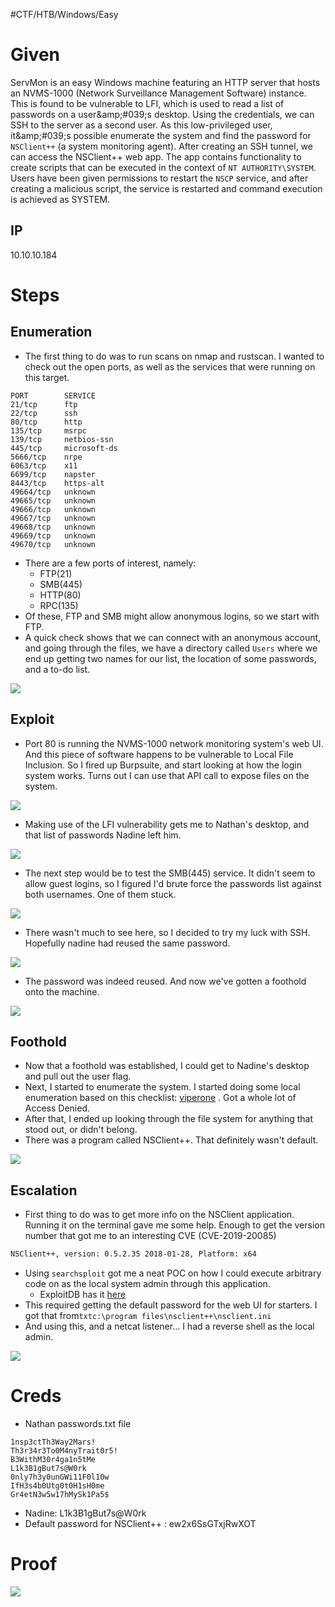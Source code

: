 

#CTF/HTB/Windows/Easy

# Given

ServMon is an easy Windows machine featuring an HTTP server that hosts an NVMS-1000 (Network Surveillance Management Software) instance. This is found to be vulnerable to LFI, which is used to read a list of passwords on a user&amp;amp;#039;s desktop. Using the credentials, we can SSH to the server as a second user. As this low-privileged user, it&amp;amp;#039;s possible enumerate the system and find the password for `NSClient++` (a system monitoring agent). After creating an SSH tunnel, we can access the NSClient++ web app. The app contains functionality to create scripts that can be executed in the context of `NT AUTHORITY\SYSTEM`. Users have been given permissions to restart the `NSCP` service, and after creating a malicious script, the service is restarted and command execution is achieved as SYSTEM.

## IP

10.10.10.184

# Steps

## Enumeration

- The first thing to do was to run scans on nmap and rustscan. I wanted to check out the open ports, as well as the services that were running on this target.

```shell fold title=rustscan
PORT        SERVICE          
21/tcp      ftp    
22/tcp      ssh    
80/tcp      http    
135/tcp     msrpc    
139/tcp     netbios-ssn  
445/tcp     microsoft-ds 
5666/tcp    nrpe    
6063/tcp    x11    
6699/tcp    napster          
8443/tcp    https-alt        
49664/tcp   unknown          
49665/tcp   unknown          
49666/tcp   unknown          
49667/tcp   unknown          
49668/tcp   unknown          
49669/tcp   unknown          
49670/tcp   unknown  
```

- There are a few ports of interest, namely:
	- FTP(21)
	- SMB(445)
	- HTTP(80)
	- RPC(135)
- Of these, FTP and SMB might allow anonymous logins, so we start with FTP.
- A quick check shows that we can connect with an anonymous account, and going through the files, we have a directory called `Users` where we end up getting two names for our list, the location of some passwords, and a to-do list.

![](Assets/Pasted%20image%2020250709091418.png)

## Exploit

- Port 80 is running the NVMS-1000 network monitoring system's web UI. And this piece of software happens to be vulnerable to Local File Inclusion. So I fired up Burpsuite, and start looking at how the login system works. Turns out I can use that API call to expose files on the system. 

![](Assets/Pasted%20image%2020250709092024.png)

- Making use of the LFI vulnerability gets me to Nathan's desktop, and that list of passwords Nadine left him.

![](Assets/Pasted%20image%2020250709094521.png)

- The next step would be to test the SMB(445) service. It didn't seem to allow guest logins, so I figured I'd brute force the passwords list against both usernames. One of them stuck.

![](Assets/Pasted%20image%2020250709235454.png)

- There wasn't much to see here, so I decided to try my luck with SSH. Hopefully nadine had reused the same password.

![](Assets/Pasted%20image%2020250709235435.png)

- The password was indeed reused. And now we've gotten a foothold onto the machine.

![](Assets/Pasted%20image%2020250709095016.png)

## Foothold

- Now that a foothold was established, I could get to Nadine's desktop and pull out the user flag.
- Next, I started to enumerate the system. I started doing some local enumeration based on this checklist: [viperone](https://viperone.gitbook.io/pentest-everything/everything/everything-active-directory/privilege-escalation/privilege-escalation-checklist) . Got a whole lot of Access Denied.
- After that, I ended up looking through the file system for anything that stood out, or didn't belong.
- There was a program called NSClient++. That definitely wasn't default.

![](Assets/Pasted%20image%2020250709112408.png)

## Escalation

- First thing to do was to get more info on the NSClient application. Running it on the terminal gave me some help. Enough to get the version number that got me to an interesting CVE (CVE-2019-20085)

```bash
NSClient++, version: 0.5.2.35 2018-01-28, Platform: x64
```

 
- Using `searchsploit` got me a neat POC on how I could execute arbitrary code on as the local system admin through this application.
	- ExploitDB has it [here](https://www.exploit-db.com/exploits/46802)
- This required getting the default password for the web UI for starters. I got that from`txtc:\program files\nsclient++\nsclient.ini`
- And using this, and a netcat listener... I had a reverse shell as the local admin.

![](Assets/Pasted%20image%2020250709231448.png)

# Creds

- Nathan passwords.txt file

```plaintext
1nsp3ctTh3Way2Mars!
Th3r34r3To0M4nyTrait0r5!
B3WithM30r4ga1n5tMe
L1k3B1gBut7s@W0rk
0nly7h3y0unGWi11F0l10w
IfH3s4b0Utg0t0H1sH0me
Gr4etN3w5w17hMySk1Pa5$
```

- Nadine: L1k3B1gBut7s@W0rk
- Default password for NSClient++ : ew2x6SsGTxjRwXOT

# Proof

![](Assets/Pasted%20image%2020250710001414.png)